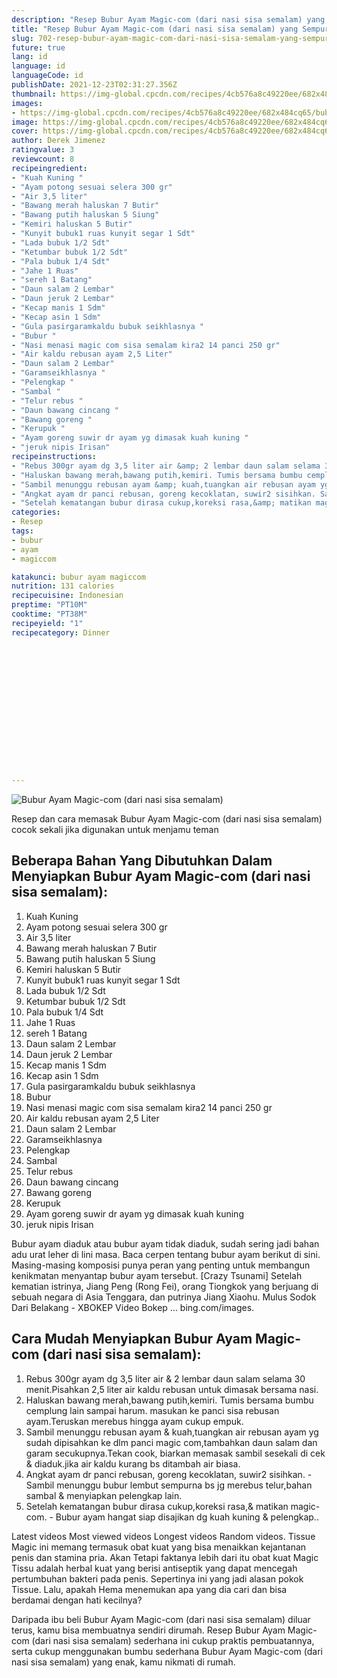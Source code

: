 ```yaml
---
description: "Resep Bubur Ayam Magic-com (dari nasi sisa semalam) yang Sempurna"
title: "Resep Bubur Ayam Magic-com (dari nasi sisa semalam) yang Sempurna"
slug: 702-resep-bubur-ayam-magic-com-dari-nasi-sisa-semalam-yang-sempurna
future: true
lang: id
language: id
languageCode: id
publishDate: 2021-12-23T02:31:27.356Z 
thumbnail: https://img-global.cpcdn.com/recipes/4cb576a8c49220ee/682x484cq65/bubur-ayam-magic-com-dari-nasi-sisa-semalam-foto-resep-utama.webp
images:
- https://img-global.cpcdn.com/recipes/4cb576a8c49220ee/682x484cq65/bubur-ayam-magic-com-dari-nasi-sisa-semalam-foto-resep-utama.webp
image: https://img-global.cpcdn.com/recipes/4cb576a8c49220ee/682x484cq65/bubur-ayam-magic-com-dari-nasi-sisa-semalam-foto-resep-utama.webp
cover: https://img-global.cpcdn.com/recipes/4cb576a8c49220ee/682x484cq65/bubur-ayam-magic-com-dari-nasi-sisa-semalam-foto-resep-utama.webp
author: Derek Jimenez
ratingvalue: 3
reviewcount: 8
recipeingredient:
- "Kuah Kuning "
- "Ayam potong sesuai selera 300 gr"
- "Air 3,5 liter"
- "Bawang merah haluskan 7 Butir"
- "Bawang putih haluskan 5 Siung"
- "Kemiri haluskan 5 Butir"
- "Kunyit bubuk1 ruas kunyit segar 1 Sdt"
- "Lada bubuk 1/2 Sdt"
- "Ketumbar bubuk 1/2 Sdt"
- "Pala bubuk 1/4 Sdt"
- "Jahe 1 Ruas"
- "sereh 1 Batang"
- "Daun salam 2 Lembar"
- "Daun jeruk 2 Lembar"
- "Kecap manis 1 Sdm"
- "Kecap asin 1 Sdm"
- "Gula pasirgaramkaldu bubuk seikhlasnya "
- "Bubur "
- "Nasi menasi magic com sisa semalam kira2 14 panci 250 gr"
- "Air kaldu rebusan ayam 2,5 Liter"
- "Daun salam 2 Lembar"
- "Garamseikhlasnya "
- "Pelengkap "
- "Sambal "
- "Telur rebus "
- "Daun bawang cincang "
- "Bawang goreng "
- "Kerupuk "
- "Ayam goreng suwir dr ayam yg dimasak kuah kuning "
- "jeruk nipis Irisan"
recipeinstructions:
- "Rebus 300gr ayam dg 3,5 liter air &amp; 2 lembar daun salam selama 30 menit.Pisahkan 2,5 liter air kaldu rebusan untuk dimasak bersama nasi."
- "Haluskan bawang merah,bawang putih,kemiri. Tumis bersama bumbu cemplung lain sampai harum. masukan ke panci sisa rebusan ayam.Teruskan merebus hingga ayam cukup empuk."
- "Sambil menunggu rebusan ayam &amp; kuah,tuangkan air rebusan ayam yg sudah dipisahkan ke dlm panci magic com,tambahkan daun salam dan garam secukupnya.Tekan cook, biarkan memasak sambil sesekali di cek &amp; diaduk.jika air kaldu kurang bs ditambah air biasa."
- "Angkat ayam dr panci rebusan, goreng kecoklatan, suwir2 sisihkan. Sambil menunggu bubur lembut sempurna bs jg merebus telur,bahan sambal &amp; menyiapkan pelengkap lain."
- "Setelah kematangan bubur dirasa cukup,koreksi rasa,&amp; matikan magic-com. Bubur ayam hangat siap disajikan dg kuah kuning &amp; pelengkap.."
categories:
- Resep
tags:
- bubur
- ayam
- magiccom

katakunci: bubur ayam magiccom 
nutrition: 131 calories
recipecuisine: Indonesian
preptime: "PT10M"
cooktime: "PT38M"
recipeyield: "1"
recipecategory: Dinner


     
    
    
    
    
    
    
    
    
    
    
      
    
---
```



![Bubur Ayam Magic-com (dari nasi sisa semalam)](https://img-global.cpcdn.com/recipes/4cb576a8c49220ee/682x484cq65/bubur-ayam-magic-com-dari-nasi-sisa-semalam-foto-resep-utama.webp)

Resep dan cara memasak  Bubur Ayam Magic-com (dari nasi sisa semalam) cocok sekali jika digunakan untuk menjamu teman

<!--inarticleads1-->

## Beberapa Bahan Yang Dibutuhkan Dalam Menyiapkan Bubur Ayam Magic-com (dari nasi sisa semalam):

1. Kuah Kuning 
1. Ayam potong sesuai selera 300 gr
1. Air 3,5 liter
1. Bawang merah haluskan 7 Butir
1. Bawang putih haluskan 5 Siung
1. Kemiri haluskan 5 Butir
1. Kunyit bubuk1 ruas kunyit segar 1 Sdt
1. Lada bubuk 1/2 Sdt
1. Ketumbar bubuk 1/2 Sdt
1. Pala bubuk 1/4 Sdt
1. Jahe 1 Ruas
1. sereh 1 Batang
1. Daun salam 2 Lembar
1. Daun jeruk 2 Lembar
1. Kecap manis 1 Sdm
1. Kecap asin 1 Sdm
1. Gula pasirgaramkaldu bubuk seikhlasnya 
1. Bubur 
1. Nasi menasi magic com sisa semalam kira2 14 panci 250 gr
1. Air kaldu rebusan ayam 2,5 Liter
1. Daun salam 2 Lembar
1. Garamseikhlasnya 
1. Pelengkap 
1. Sambal 
1. Telur rebus 
1. Daun bawang cincang 
1. Bawang goreng 
1. Kerupuk 
1. Ayam goreng suwir dr ayam yg dimasak kuah kuning 
1. jeruk nipis Irisan

Bubur ayam diaduk atau bubur ayam tidak diaduk, sudah sering jadi bahan adu urat leher di lini masa. Baca cerpen tentang bubur ayam berikut di sini. Masing-masing komposisi punya peran yang penting untuk membangun kenikmatan menyantap bubur ayam tersebut. [Crazy Tsunami] Setelah kematian istrinya, Jiang Peng (Rong Fei), orang Tiongkok yang berjuang di sebuah negara di Asia Tenggara, dan putrinya Jiang Xiaohu. Mulus Sodok Dari Belakang - XBOKEP Video Bokep … bing.com/images. 

<!--inarticleads2-->

## Cara Mudah Menyiapkan Bubur Ayam Magic-com (dari nasi sisa semalam):

1. Rebus 300gr ayam dg 3,5 liter air &amp; 2 lembar daun salam selama 30 menit.Pisahkan 2,5 liter air kaldu rebusan untuk dimasak bersama nasi.
1. Haluskan bawang merah,bawang putih,kemiri. Tumis bersama bumbu cemplung lain sampai harum. masukan ke panci sisa rebusan ayam.Teruskan merebus hingga ayam cukup empuk.
1. Sambil menunggu rebusan ayam &amp; kuah,tuangkan air rebusan ayam yg sudah dipisahkan ke dlm panci magic com,tambahkan daun salam dan garam secukupnya.Tekan cook, biarkan memasak sambil sesekali di cek &amp; diaduk.jika air kaldu kurang bs ditambah air biasa.
1. Angkat ayam dr panci rebusan, goreng kecoklatan, suwir2 sisihkan. - Sambil menunggu bubur lembut sempurna bs jg merebus telur,bahan sambal &amp; menyiapkan pelengkap lain.
1. Setelah kematangan bubur dirasa cukup,koreksi rasa,&amp; matikan magic-com. - Bubur ayam hangat siap disajikan dg kuah kuning &amp; pelengkap..


Latest videos Most viewed videos Longest videos Random videos. Tissue Magic ini memang termasuk obat kuat yang bisa menaikkan kejantanan penis dan stamina pria. Akan Tetapi faktanya lebih dari itu obat kuat Magic Tissu adalah herbal kuat yang berisi antiseptik yang dapat mencegah pertumbuhan bakteri pada penis. Sepertinya ini yang jadi alasan pokok Tissue. Lalu, apakah Hema menemukan apa yang dia cari dan bisa berdamai dengan hati kecilnya? 

Daripada ibu beli  Bubur Ayam Magic-com (dari nasi sisa semalam)  diluar terus, kamu  bisa membuatnya sendiri dirumah. Resep  Bubur Ayam Magic-com (dari nasi sisa semalam)  sederhana ini cukup praktis pembuatannya, serta cukup menggunakan bumbu sederhana  Bubur Ayam Magic-com (dari nasi sisa semalam)  yang enak, kamu nikmati di rumah.
